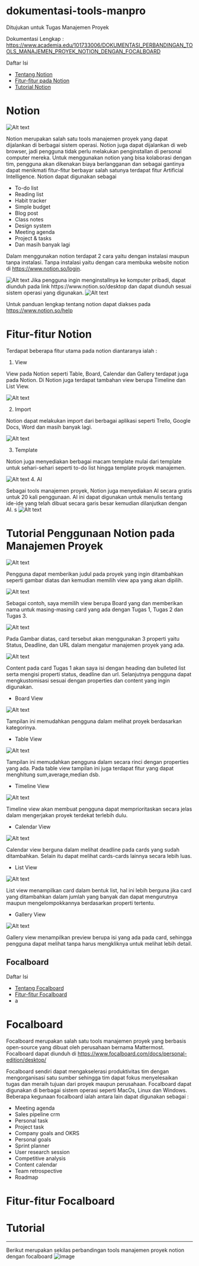# dokumentasi-tools-manpro
Ditujukan untuk Tugas Manajemen Proyek

Dokumentasi Lengkap : https://www.academia.edu/101733006/DOKUMENTASI_PERBANDINGAN_TOOLS_MANAJEMEN_PROYEK_NOTION_DENGAN_FOCALBOARD

Daftar Isi
- [Tentang Notion](https://github.com/opickbintang19/dokumentasi-tools-manpro/blob/master/README.md#notion)
- [Fitur-fitur pada Notion](https://github.com/opickbintang19/dokumentasi-tools-manpro/blob/master/README.md#fitur-fitur-notion)
- [Tutorial Notion](https://github.com/opickbintang19/dokumentasi-tools-manpro/blob/master/README.md#tutorial-penggunaan-notion-pada-manajemen-proyek)

# Notion
<img src="Notion/Picture1.png" alt="Alt text" title="Optional title">

Notion merupakan  salah satu tools manajemen proyek yang dapat dijalankan di berbagai sistem operasi. Notion juga dapat dijalankan di web browser, jadi pengguna tidak perlu melakukan penginstallan di personal computer mereka. Untuk menggunakan notion yang bisa kolaborasi dengan tim, pengguna akan dikenakan biaya berlangganan dan sebagai gantinya dapat menikmati fitur-fitur berbayar salah satunya terdapat fitur Artificial Intelligence. Notion dapat digunakan sebagai
- To-do list
- Reading list
- Habit tracker
- Simple budget
- Blog post
- Class notes
- Design system
- Meeting agenda
- Project & tasks
- Dan masih banyak lagi

Dalam menggunakan notion terdapat 2 cara yaitu dengan instalasi maupun tanpa instalasi. Tanpa instalasi yaitu dengan cara membuka website notion di https://www.notion.so/login. 

<img src="Notion/Picture2.png" alt="Alt text" title="Optional title">
Jika pengguna ingin menginstallnya ke komputer pribadi, dapat diunduh pada link https://www.notion.so/desktop   dan dapat diunduh sesuai sistem operasi yang digunakan.

<img src="Notion/Picture3.png" alt="Alt text" title="Optional title">

Untuk panduan lengkap tentang notion dapat diakses pada https://www.notion.so/help

# Fitur-fitur Notion
Terdapat beberapa fitur utama pada notion diantaranya ialah :
1. View

View pada Notion seperti Table, Board, Calendar dan Gallery terdapat juga pada Notion. Di Notion juga terdapat tambahan view berupa Timeline dan List View.

<img src="Notion/Picture4.png" alt="Alt text" title="Optional title">

2. Import

Notion dapat melakukan import dari berbagai aplikasi seperti Trello, Google Docs, Word dan masih banyak lagi.

<img src="Notion/Picture5.png" alt="Alt text" title="Optional title">

3. Template

Notion juga menyediakan berbagai macam template mulai dari template untuk sehari-sehari seperti to-do list hingga template proyek manajemen.

<img src="Notion/Picture6.png" alt="Alt text" title="Optional title">
4. AI

Sebagai tools manajemen proyek, Notion juga menyediakan AI secara gratis untuk 20 kali penggunaan. AI ini dapat digunakan untuk menulis tentang ide-ide yang telah dibuat secara garis besar kemudian dilanjutkan dengan AI.
s
<img src="Notion/Picture7.png" alt="Alt text" title="Optional title">

# Tutorial Penggunaan Notion pada Manajemen Proyek

<img src="Notion/Picture8.png" alt="Alt text" title="Optional title">

Pengguna dapat memberikan judul pada proyek yang ingin ditambahkan seperti gambar diatas dan kemudian memilih view apa yang akan dipilih.

<img src="Notion/Picture9.png" alt="Alt text" title="Optional title">

Sebagai contoh, saya memilih view berupa Board yang dan memberikan nama untuk masing-masing card yang ada dengan Tugas 1, Tugas 2 dan Tugas 3.

<img src="Notion/Picture10.png" alt="Alt text" title="Optional title">

Pada Gambar diatas, card tersebut akan menggunakan 3 properti yaitu Status, Deadline, dan URL dalam mengatur manajemen proyek yang ada.

<img src="Notion/Picture11.png" alt="Alt text" title="Optional title">

Content pada card Tugas 1 akan saya isi dengan heading dan bulleted list serta mengisi properti status, deadline dan url. Selanjutnya pengguna dapat mengkustomisasi sesuai dengan properties dan content yang ingin digunakan.

- Board View

<img src="Notion/Picture12.png" alt="Alt text" title="Optional title">

Tampilan ini memudahkan pengguna dalam melihat proyek berdasarkan kategorinya.
- Table View

<img src="Notion/Picture13.png" alt="Alt text" title="Optional title">

Tampilan ini memudahkan pengguna dalam secara rinci dengan properties yang ada. Pada table view tampilan ini juga terdapat fitur yang dapat menghitung sum,average,median dsb.
- Timeline View

<img src="Notion/Picture14.png" alt="Alt text" title="Optional title">

Timeline view akan membuat pengguna dapat memprioritaskan secara jelas dalam mengerjakan proyek terdekat terlebih dulu.
- Calendar View

<img src="Notion/Picture15.png" alt="Alt text" title="Optional title">

Calendar view berguna dalam melihat deadline pada cards yang sudah ditambahkan. Selain itu dapat melihat cards-cards lainnya secara lebih luas.
- List View

<img src="Notion/Picture16.png" alt="Alt text" title="Optional title">

List view menampilkan card dalam bentuk list, hal ini lebih berguna jika card yang ditambahkan dalam jumlah yang banyak dan dapat mengurutnya maupun mengelompokkannya berdasarkan properti tertentu.
- Gallery View

<img src="Notion/Picture17.png" alt="Alt text" title="Optional title">

Gallery view menampilkan preview berupa isi yang ada pada card, sehingga pengguna dapat melihat tanpa harus mengkliknya untuk melihat lebih detail.

Focalboard
-----
Daftar Isi
- [Tentang Focalboard](https://github.com/opickbintang19/dokumentasi-tools-manpro/blob/master/README.md#focalboard)
- [Fitur-fitur Focalboard](https://github.com/opickbintang19/dokumentasi-tools-manpro/blob/master/README.md#fitur-fitur-focalboard)
- a

# Focalboard
Focalboard merupakan salah satu tools manajemen proyek yang berbasis open-source yang dibuat oleh perusahaan bernama Mattermost. Focalboard dapat diunduh di https://www.focalboard.com/docs/personal-edition/desktop/

Focalboard sendiri dapat mengakselerasi produktivitas tim dengan mengorganisasi satu sumber sehingga tim dapat fokus menyelesaikan tugas dan meraih tujuan dari proyek maupun perusahaan. Focalboard dapat digunakan di berbagai sistem operasi seperti MacOs, Linux dan Windows. Beberapa kegunaan focalboard ialah antara lain dapat digunakan sebagai :
-	Meeting agenda
-	Sales pipeline crm
-	Personal task
-	Project task
-	Company goals and OKRS
-	Personal goals
-	Sprint planner
-	User research session
-	Competitive analysis
-	Content calendar
-	Team retrospective
-	Roadmap

# Fitur-fitur Focalboard

# Tutorial

-----

Berikut merupakan sekilas perbandingan tools manajemen proyek notion dengan focalboard
![image](https://github.com/opickbintang19/dokumentasi-focalboard/assets/54672222/f53d57b4-a34b-49a0-b5f5-4e12a3337c31)







